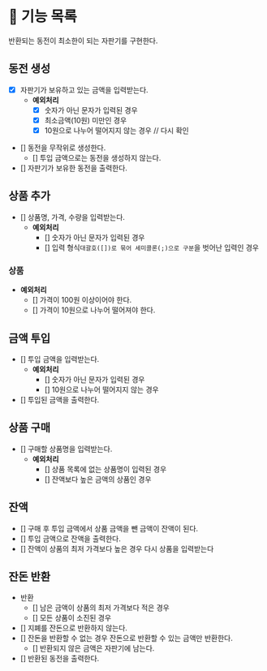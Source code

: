 # 🚀 기능 목록
반환되는 동전이 최소한이 되는 자판기를 구현한다.

## 동전 생성
- [x] 자판기가 보유하고 있는 금액을 입력받는다.
  - **예외처리** 
    - [x] 숫자가 아닌 문자가 입력된 경우
    - [x] 최소금액(10원) 미만인 경우
    - [x] 10원으로 나누어 떨어지지 않는 경우  // 다시 확인
- [] 동전을 무작위로 생성한다.
  - [] 투입 금액으로는 동전을 생성하지 않는다.
- [] 자판기가 보유한 동전을 출력한다.   

## 상품 추가
- [] 상품명, 가격, 수량을 입력받는다.
  - **예외처리**
    - [] 숫자가 아닌 문자가 입력된 경우
    - [] 입력 형식`대괄호([])로 묶어 세미콜론(;)으로 구분`을 벗어난 입력인 경우

### 상품
- **예외처리**
  - [] 가격이 100원 이상이어야 한다.
  - [] 가격이 10원으로 나누어 떨어져야 한다.

## 금액 투입
- [] 투입 금액을 입력받는다.
  - **예외처리**
    - [] 숫자가 아닌 문자가 입력된 경우
    - [] 10원으로 나누어 떨어지지 않는 경우
- [] 투입된 금액을 출력한다.

## 상품 구매
- [] 구매할 상품명을 입력받는다.
  - **예외처리**
    - [] 상품 목록에 없는 상품명이 입력된 경우
    - [] 잔액보다 높은 금액의 상품인 경우

## 잔액
- [] 구매 후 투입 금액에서 상품 금액을 뺀 금액이 잔액이 된다.
- [] 투입 금액으로 잔액을 출력한다.
- [] 잔액이 상품의 최저 가격보다 높은 경우 다시 상품을 입력받는다

## 잔돈 반환
- 반환
  - [] 남은 금액이 상품의 최저 가격보다 적은 경우
  - [] 모든 상품이 소진된 경우
- [] 지폐를 잔돈으로 반환하지 않는다.
- [] 잔돈을 반환할 수 없는 경우 잔돈으로 반환할 수 있는 금액만 반환한다.
  - [] 반환되지 않은 금액은 자판기에 남는다.
- [] 반환된 동전을 출력한다.